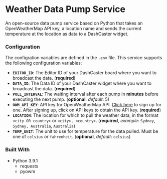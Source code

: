 # Weather Data Pump Service

An open-source data pump service based on Python that takes an OpenWeatherMap API key, a location name and sends the current temperature at the location as data to a DashCaster widget.


### Configuration

The configration variables are defined in the `.env` file. This service supports the following configuration variables:
* **`EDITOR_ID`**: The Editor ID of your DashCaster board where you want to broadcast the data. (**required**)
* **`DATA_ID`**: The Data ID of your DashCaster widget where you want to broadcast the data. (**required**)
* **`POLL_INTERVAL`**: The waiting interval after each pump in **minutes** before executing the next pump. (**optional**, *default*: 5)
* **`OWM_API_KEY`**: API key for OpenWeatherMap API. [Click here](https://home.openweathermap.org/users/sign_up) to sign up for one. After signing up, click on API keys to obtain the API key. (**required**)
* **`LOCATION`**: The location for which to pull the weather data, in the format `<city OR country>` or `<city>, <country>`. (**required**, *example*: `Sydney`, `Sydney, Australia`, `Australia`)
* **`TEMP_UNIT`**: The unit to use for temperature for the data pulled. Must be one of `celsius` or `fahrenheit`. (**optional**, *default*: `celsius`)

### Built With

* Python 3.9.1
  * requests
  * pyowm
